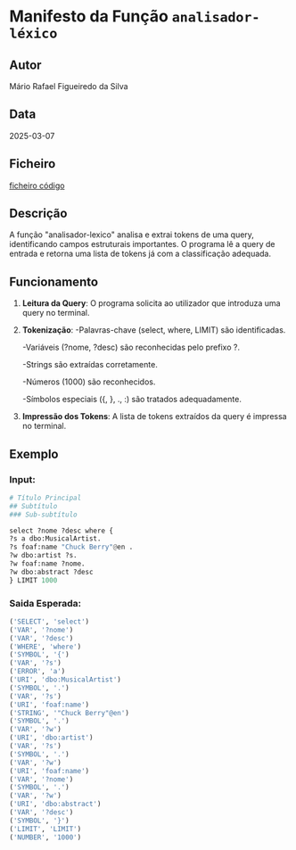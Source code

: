 # Manifesto da Função `analisador-léxico`

## Autor
Mário Rafael Figueiredo da Silva

## Data
2025-03-07

## Ficheiro
[ficheiro código](analisador-lexico.py)


## Descrição
A função "analisador-lexico" analisa e extrai tokens de uma query, identificando campos estruturais importantes. O programa lê a query de entrada e retorna uma lista de tokens já com a classificação adequada.

## Funcionamento

1. **Leitura da Query**: 
   O programa solicita ao utilizador que introduza uma query no terminal.

2. **Tokenização**:
    -Palavras-chave (select, where, LIMIT) são identificadas.

    -Variáveis (?nome, ?desc) são reconhecidas pelo prefixo ?.

    -Strings são extraídas corretamente.

    -Números (1000) são reconhecidos.

    -Símbolos especiais ({, }, ., :) são tratados adequadamente.

3. **Impressão dos Tokens**:
    A lista de tokens extraídos da query é impressa no terminal.

## Exemplo
### Input:
```python
# Título Principal
## Subtítulo
### Sub-subtítulo

select ?nome ?desc where {
?s a dbo:MusicalArtist.
?s foaf:name "Chuck Berry"@en .
?w dbo:artist ?s.
?w foaf:name ?nome.
?w dbo:abstract ?desc
} LIMIT 1000
```

### Saida Esperada:
```python
('SELECT', 'select')
('VAR', '?nome')
('VAR', '?desc')
('WHERE', 'where')
('SYMBOL', '{')
('VAR', '?s')
('ERROR', 'a')
('URI', 'dbo:MusicalArtist')
('SYMBOL', '.')
('VAR', '?s')
('URI', 'foaf:name')
('STRING', '"Chuck Berry"@en')
('SYMBOL', '.')
('VAR', '?w')
('URI', 'dbo:artist')
('VAR', '?s')
('SYMBOL', '.')
('VAR', '?w')
('URI', 'foaf:name')
('VAR', '?nome')
('SYMBOL', '.')
('VAR', '?w')
('URI', 'dbo:abstract')
('VAR', '?desc')
('SYMBOL', '}')
('LIMIT', 'LIMIT')
('NUMBER', '1000')
```

